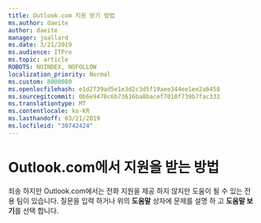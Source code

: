 ```yaml
---
title: Outlook.com 지원 받기 방법
ms.author: daeite
author: daeite
manager: joallard
ms.date: 3/21/2019
ms.audience: ITPro
ms.topic: article
ROBOTS: NOINDEX, NOFOLLOW
localization_priority: Normal
ms.custom: 8000080
ms.openlocfilehash: e1d2739ad5e1e3d2c3d5f19aee344ee1ee2ab458
ms.sourcegitcommit: 0b6e9470c6b73616ba8bacef7010f739b7fac332
ms.translationtype: MT
ms.contentlocale: ko-KR
ms.lasthandoff: 03/21/2019
ms.locfileid: "30742424"
---
```

# <a name="how-to-get-support-in-outlookcom"></a>Outlook.com에서 지원을 받는 방법

죄송 하지만 Outlook.com에서는 전화 지원을 제공 하지 않지만 도움이 될 수 있는 전용 팀이 있습니다.
질문을 입력 하거나 위의 **도움말** 상자에 문제를 설명 하 고 **도움말 보기**를 선택 합니다.


